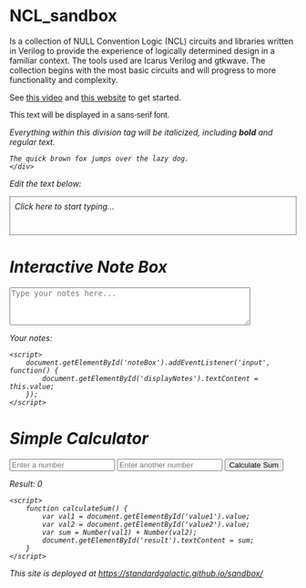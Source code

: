 # NCL_sandbox
Is a collection of NULL Convention Logic (NCL) circuits and libraries written in Verilog to provide the experience of logically determined design in a familiar context. The tools used are Icarus Verilog and gtkwave. The collection begins with the most basic circuits and will progress to more functionality and complexity.

See [this video](http://www.youtube.com/watch?v=zL1K6K1g6NY) and [this website](http://www.karlfant.net/NCLsandbox) to get started.

<p style="font-family: sans-serif;">
    This text will be displayed in a sans-serif font.

 </p>

   <div style="font-style: italic;">
    Everything within this division tag will be italicized, including <strong>bold</strong> and regular text.
    
    The quick brown fox jumps over the lazy dog. 
    </div>

<p>Edit the text below:</p>
<div contenteditable="true" style="border: 1px solid gray; min-height: 50px; padding: 8px;">
    Click here to start typing...
</div>

  <h1>Interactive Note Box</h1>
    <textarea id="noteBox" placeholder="Type your notes here..." rows="4" cols="50"></textarea>
    <p>Your notes: <span id="displayNotes"></span></p>

    <script>
        document.getElementById('noteBox').addEventListener('input', function() {
            document.getElementById('displayNotes').textContent = this.value;
        });
    </script>


<h1>Simple Calculator</h1>
    <input type="number" id="value1" placeholder="Enter a number">
    <input type="number" id="value2" placeholder="Enter another number">
    <button onclick="calculateSum()">Calculate Sum</button>
    <p>Result: <span id="result">0</span></p>

    <script>
        function calculateSum() {
            var val1 = document.getElementById('value1').value;
            var val2 = document.getElementById('value2').value;
            var sum = Number(val1) + Number(val2);
            document.getElementById('result').textContent = sum;
        }
    </script>





This site is deployed at https://standardgalactic.github.io/sandbox/
